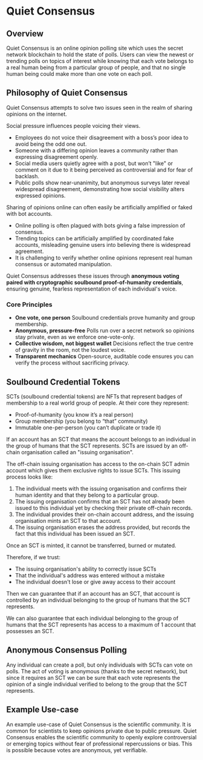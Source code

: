 # Quiet Consensus

## Overview
Quiet Consensus is an online opinion polling site which uses the secret network blockchain to hold the state of polls. Users can view the newest or trending polls on topics of interest while knowing that each vote belongs to a real human being from a particular group of people, and that no single human being could make more than one vote on each poll.


## Philosophy of Quiet Consensus
Quiet Consensus attempts to solve two issues seen in the realm of sharing opinions on the internet.

Social pressure influences people voicing their views. 

- Employees do not voice their disagreement with a boss’s poor idea to avoid being the odd one out.
- Someone with a differing opinion leaves a community rather than expressing disagreement openly.
- Social media users quietly agree with a post, but won’t "like" or comment on it due to it being perceived as controversial and for fear of backlash.
- Public polls show near-unanimity, but anonymous surveys later reveal widespread disagreement, demonstrating how social visibility alters expressed opinions.

Sharing of opinions online can often easily be artificially amplified or faked with bot accounts.

- Online polling is often plagued with bots giving a false impression of consensus.
- Trending topics can be artificially amplified by coordinated fake accounts, misleading genuine users into believing there is widespread agreement.
- It is challenging to verify whether online opinions represent real human consensus or automated manipulation.

Quiet Consensus addresses these issues through **anonymous voting paired with cryptographic soulbound proof-of-humanity credentials**, ensuring genuine, fearless representation of each individual's voice.

### Core Principles
- **One vote, one person**
   Soulbound credentials prove humanity and group membership.
- **Anonymous, pressure-free**
   Polls run over a secret network so opinions stay private, even as we enforce one-vote-only.
- **Collective wisdom, not biggest wallet**
   Decisions reflect the true centre of gravity in the room, not the loudest voice.
- **Transparent mechanics**
   Open-source, auditable code ensures you can verify the process without sacrificing privacy.


## Soulbound Credential Tokens
SCTs (soulbound credential tokens) are NFTs that represent badges of membership to a real world group of people. At their core they represent:
 - Proof-of-humanity (you know it’s a real person)
 - Group membership (you belong to “that” community)
 - Immutable one-per-person (you can’t duplicate or trade it)

If an account has an SCT that means the account belongs to an individual in the group of humans that the SCT represents. SCTs are issued by an off-chain organisation called an "issuing organisation".

The off-chain issuing organisation has access to the on-chain SCT admin account which gives them exclusive rights to issue SCTs. This issuing process looks like:
1) The individual meets with the issuing organisation and confirms their human identity and that they belong to a particular group.
2) The issuing organisation confirms that an SCT has not already been issued to this individual yet by checking their private off-chain records.
3) The individual provides their on-chain account address, and the issuing organisation mints an SCT to that account. 
4) The issuing organisation erases the address provided, but records the fact that this individual has been issued an SCT.

Once an SCT is minted, it cannot be transferred, burned or mutated.

Therefore, if we trust:
 - The issuing organisation's ability to correctly issue SCTs
 - That the individual's address was entered without a mistake
 - The individual doesn't lose or give away access to their account

Then we can guarantee that if an account has an SCT, that account is controlled by an individual belonging to the group of humans that the SCT represents.

We can also guarantee that each individual belonging to the group of humans that the SCT represents has access to a maximum of 1 account that possesses an SCT.


## Anonymous Consensus Polling
Any individual can create a poll, but only individuals with SCTs can vote on polls. The act of voting is anonymous (thanks to the secret network), but since it requires an SCT we can be sure that each vote represents the opinion of a single individual verified to belong to the group that the SCT represents.


## Example Use-case
An example use-case of Quiet Consensus is the scientific community. It is common for scientists to keep opinions private due to public pressure. Quiet Consensus enables the scientific community to openly explore controversial or emerging topics without fear of professional repercussions or bias. This is possible because votes are anonymous, yet verifiable.





